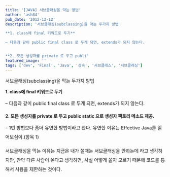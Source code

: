 ```yaml
---
title: '[JAVA] 서브클래싱을 막는 방법'
author: 'ash84'
pub_date: '2012-12-12'
description: '서브클래싱(subclassing)을 막는 두가지 방법

**1. class에 final 키워드로 두기**

– 다음과 같이 public final class 로 두게 되면, extends가 되지 않는다. 


**2. 모든 생성자를 private 로 두고 publi'
featured_image: ''
tags: ['dev', 'Final', 'Java', '상속', '서브클래스', '서브클래싱']
---
```



<span style="font-size: 11pt;">서브클래싱(subclassing)을 막는 두가지 방법</span>

**1. class에 final 키워드로 두기**

<span style="font-size: 11pt; line-height: 2;">– 다음과 같이 public final class 로 두게 되면, extends가 되지 않는다. </span>

<script src="https://gist.github.com/4265837.js"></script>

**2. 모든 생성자를 private 로 두고 public static 으로 생성자 팩토리 메소드 제공.**

<span style="font-size: 11pt; line-height: 2;">– 1번 방법보다 좀더 유연한 방법이라고 한다. 유연한 이유는 Effective Java를 읽어보심이.(항목 1)</span>

<script src="https://gist.github.com/4265899.js"></script>

<span style="font-size: 11pt; line-height: 2;">서브클래싱을 막는 이유는 지금은 내가 쓸때는 서브클래싱을 안하는데 라고 생각하지만, 만약 다른 사람이 쓴다고 생각하면, 사실 어떻게 쓸지 모르기 때문에 코드를 통해서 사용을 제한하는 것이다. </span>



